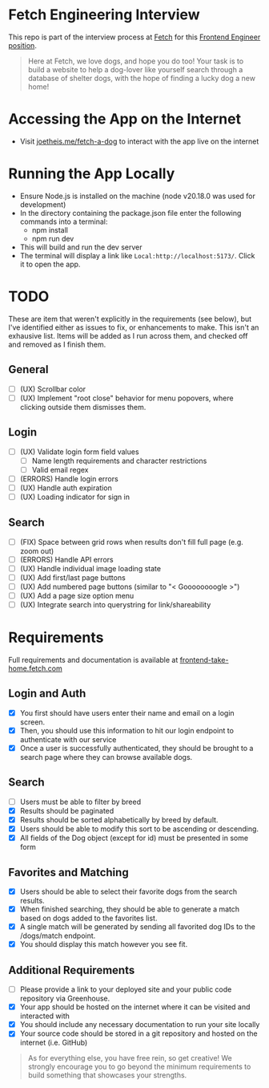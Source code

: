 # Fetch Engineering Interview

This repo is part of the interview process at [Fetch](https://fetch.com/) for this [Frontend Engineer position](https://www.linkedin.com/jobs/view/4124831252/).

> Here at Fetch, we love dogs, and hope you do too! Your task is to build a website to help a dog-lover like yourself search through a database of shelter dogs, with the hope of finding a lucky dog a new home!

# Accessing the App on the Internet

- Visit [joetheis.me/fetch-a-dog](https://joetheis.me/fetch-a-dog/) to interact with the app live on the internet

# Running the App Locally

- Ensure Node.js is installed on the machine (node v20.18.0 was used for development)
- In the directory containing the package.json file enter the following commands into a terminal:
  - npm install
  - npm run dev
- This will build and run the dev server
- The terminal will display a link like `Local:http://localhost:5173/`. Click it to open the app.

# TODO

These are item that weren't explicitly in the requirements (see below), but I've identified either as issues to fix, or enhancements to make. This isn't an exhausive list. Items will be added as I run across them, and checked off and removed as I finish them.

## General

- [ ] (UX) Scrollbar color
- [ ] (UX) Implement "root close" behavior for menu popovers, where clicking outside them dismisses them.

## Login

- [ ] (UX) Validate login form field values
  - [ ] Name length requirements and character restrictions
  - [ ] Valid email regex
- [ ] (ERRORS) Handle login errors
- [ ] (UX) Handle auth expiration
- [ ] (UX) Loading indicator for sign in

## Search

- [ ] (FIX) Space between grid rows when results don't fill full page (e.g. zoom out)
- [ ] (ERRORS) Handle API errors
- [ ] (UX) Handle individual image loading state
- [ ] (UX) Add first/last page buttons
- [ ] (UX) Add numbered page buttons (similar to "< Goooooooogle >")
- [ ] (UX) Add a page size option menu
- [ ] (UX) Integrate search into querystring for link/shareability

# Requirements

Full requirements and documentation is available at [frontend-take-home.fetch.com](https://frontend-take-home.fetch.com/)

## Login and Auth

- [x] You first should have users enter their name and email on a login screen.
- [x] Then, you should use this information to hit our login endpoint to authenticate with our service
- [x] Once a user is successfully authenticated, they should be brought to a search page where they can browse available dogs.

## Search

- [ ] Users must be able to filter by breed
- [x] Results should be paginated
- [x] Results should be sorted alphabetically by breed by default.
- [x] Users should be able to modify this sort to be ascending or descending.
- [x] All fields of the Dog object (except for id) must be presented in some form

## Favorites and Matching

- [x] Users should be able to select their favorite dogs from the search results.
- [x] When finished searching, they should be able to generate a match based on dogs added to the favorites list.
- [x] A single match will be generated by sending all favorited dog IDs to the /dogs/match endpoint.
- [x] You should display this match however you see fit.

## Additional Requirements

- [ ] Please provide a link to your deployed site and your public code repository via Greenhouse.
- [x] Your app should be hosted on the internet where it can be visited and interacted with
- [x] You should include any necessary documentation to run your site locally
- [x] Your source code should be stored in a git repository and hosted on the internet (i.e. GitHub)

> As for everything else, you have free rein, so get creative! We strongly encourage you to go beyond the minimum requirements to build something that showcases your strengths.
